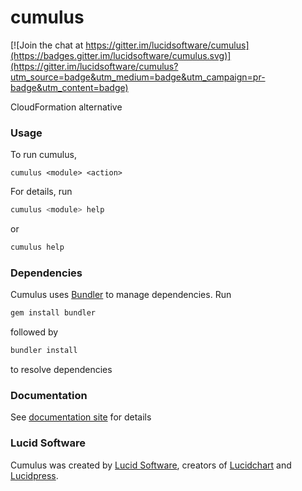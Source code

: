 # cumulus

[![Join the chat at https://gitter.im/lucidsoftware/cumulus](https://badges.gitter.im/lucidsoftware/cumulus.svg)](https://gitter.im/lucidsoftware/cumulus?utm_source=badge&utm_medium=badge&utm_campaign=pr-badge&utm_content=badge)

CloudFormation alternative

### Usage

To run cumulus,
```
cumulus <module> <action>
```

For details, run
```bash
cumulus <module> help
```
or
```bash
cumulus help
```

### Dependencies

Cumulus uses [Bundler](http://bundler.io/) to manage dependencies. Run
```bash
gem install bundler
```
followed by
```bash
bundler install
```
to resolve dependencies

### Documentation
See [documentation site](http://lucidsoftware.github.io/cumulus) for details

### Lucid Software
Cumulus was created by [Lucid Software](https://www.golucid.co), creators of [Lucidchart](https://www.lucidchart.com) and [Lucidpress](https://www.lucidpress.com).
